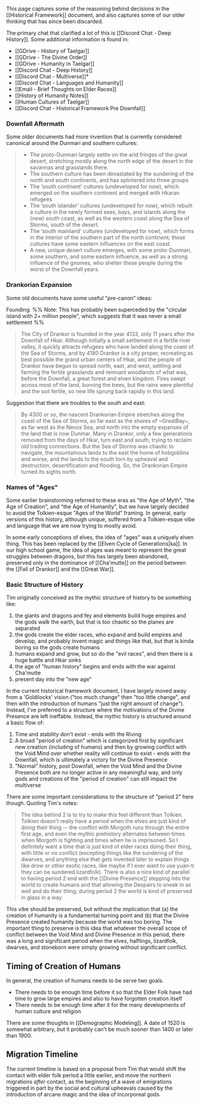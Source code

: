 This page captures some of the reasoning behind decisions in the [[Historical Framework]] document, and also captures some of our older thinking that has since been discarded.

The primary chat that clarified a lot of this is [[Discord Chat - Deep History]]. Some additional information is found in:

* [[GDrive - History of Taelgar]]
* [[GDrive - The Divine Order]]
* [[GDrive - Humanity in Taelgar]]
* [[Discord Chat - Deep History]]
* [[Discord Chat - Multiverse]]* 
* [[Discord Chat - Languages and Humanity]] 
* [[Email - Brief Thoughts on Elder Races]]
* [[History of Humanity Notes]]
* [[Human Cultures of Taelgar]]
* [[Discord Chat - Historical Framework Pre Downfall]]


### Downfall Aftermath
Some older documents had more invention that is currently considered canonical around the Dunmari and southern cultures:

>- The proto-Dunmari largely settle on the arid fringes of the great desert, stretching mostly along the north edge of the desert in the savannas and grasslands there.
>-  The southern culture has been devastated by the sundering of the north and south continents, and has splintered into three groups
>- The ‘south continent’ cultures (undeveloped for now), which emerged on the southern continent and merged with Hkaran refugees
>- The ‘south islander’ cultures (undeveloped for now), which rebuilt a culture in the newly formed seas, bays, and islands along the (new) south coast, as well as the western coast along the Sea of Storms, south of the desert.
>- The ‘south mainland’ cultures (undeveloped for now), which forms in the interior of the southern part of the north continent; these cultures have some eastern influences on the east coast.
>- A new, unique desert culture emerges, with some proto-Dunmari, some southern, and some eastern influence, as well as a strong influence of the gnomes, who shelter these people during the worst of the Downfall years.

### Drankorian Expansion
Some old documents have some useful "pre-canon" ideas:

Founding:
%% Note: This has probably been superceded by the "circular island with 2+ million people", which suggests that it was never a small settlement %%
>The City of Drankor is founded in the year 4133, only 11 years after the Downfall of Hkar. Although initially a small settlement in a fertile river valley, it quickly attracts refugees who have landed along the coast of the Sea of Storms, and by 4180 Drankor is a city proper, recreating as best possible the grand urban centers of Hkar, and the people of Drankor have begun to spread north, east, and west, settling and farming the fertile grasslands and remnant woodlands of what was, before the Downfall, a great forest and elven kingdom. Fires swept across most of the land, burning the trees, but the rains were plentiful and the soil fertile, so new life sprung back rapidly in this land. 
  

Suggestion that there are troubles to the south and east:
>By 4300 or so, the nascent Drankorian Empire stretches along the coast of the Sea of Storms, as far east as the shores of ~GreatBay~, as far west as the Nevos Sea, and north into the empty expanses of the land that is now Dunmar. Many in Drankor, only a few generations removed from the days of Hkar, turn east and south, trying to reclaim old trading connections. But the Sea of Storms was chaotic to navigate, the mountainous lands to the east the home of hobgoblins and worse, and the lands to the south torn by upheaval and destruction, desertification and flooding. So, the Drankorian Empire turned its sights north.

### Names of "Ages"
Some earlier brainstorming referred to these eras as "the Age of Myth", "the Age of Creation", and "the Age of Humanity", but we have largely decided to avoid the Tolkien-esque "Ages of the World" framing.  In general, early versions of this history, although unique, suffered from a Tolkien-esque vibe and language that we are now trying to mostly avoid. 

In some early conceptions of elves, the idea of "ages" was a uniquely elven thing. This has been replaced by the [[Elven Cycle of Generations|ka]]. In our high school game, the idea of ages was meant to represent the great struggles between dragons, but this has largely been abandoned, preserved only in the dominance of [[Cha'mutte]] on the period between the [[Fall of Drankor]] and the [[Great War]].

### Basic Structure of History
Tim originally conceived as the mythic structure of history to be something like:
1) the giants and dragons and fey and elements build huge empires and the gods walk the earth, but that is too chaotic so the planes are separated
2) the gods create the elder races, who expand and build empires and develop, and probably invent magic and things like that, but that is kinda boring so the gods create humans
3) humans expand and grow, but so do the "evil races", and then there is a huge battle and Hkar sinks
4) the age of "human history" begins and ends with the war against Cha'mutte
5) present day into the "new age"

In the current historical framework document, I have largely moved away from a 'Goldilocks' vision ("too much change" then "too little change", and then with the introduction of humans "just the right amount of change"). Instead, I've preferred to a structure where the motivations of the Divine Presence are left ineffable. Instead, the mythic history is structured around a basic flow of:
1) Time and stability don't exist - ends with the Riving
2) A broad "period of creation" which is categorized first by significant new creation (including of humans) and then by growing conflict with the Void Mind over whether reality will continue to exist - ends with the Downfall, which is ultimately a victory for the Divine Presence
3) "Normal" history, post Downfall, when the Void Mind and the Divine Presence both are no longer active in any meaningful way, and only gods and creations of the "period of creation" can still impact the multiverse

There are some important considerations to the structure of "period 2" here though. Quoting Tim's notes:

> The idea behind 2 is to try to make this feel different than Tolkien. Tolkien doesn't really have a period when the elves are just kind of doing their thing -- the conflict with Morgoth runs through the entire first age, and even the mythic prehistory alternates between times when Morgoth is fighting and times when he is imprisoned. So I definitely want a time that is just kind of elder races doing their thing, with little or no conflict (excepting things like the sundering of the dwarves, and anything else that gets invented later to explain things like drow or other exotic races, like maybe if I ever want to use yuan-ti they can be sundered lizardfolk). There is also a nice kind of parallel to having period 2 end with the [[Divine Presence]] stepping into the world to create humans and that allowing the Despairs to sneak in as well and do their thing; during period 2 the world is kind of preserved in glass in a way. 

This vibe should be preserved, but without the implication that (a) the creation of humanity is a fundamental turning point and (b) that the Divine Presence created humanity because the world was too boring.  The important thing to preserve is this idea that whatever the overall scope of conflict between the Void Mind and Divine Presence in this period, there was a long and significant period when the elves, halflings, lizardfolk, dwarves, and stoneborn were simply growing without significant conflict.

## Timing of Creation of Humans
In general, the creation of humans needs to be serve two goals.
* There needs to be enough time before it so that the Elder Folk have had time to grow large empires and also to have forgotten creation itself
* There needs to be enough time after it for the many developments of human culture and religion

There are some thoughts in [[Demographic Modeling]]. A date of 1520 is somewhat arbitrary, but it probably can't be much sooner than 1400 or later than 1900.

## Migration Timeline
The current timeline is based on a proposal from Tim that would shift the contact with elder folk period a little earlier, and move the northern migrations *after* contact, as the beginning of a wave of emigrations triggered in part by the social and cultural upheavals caused by the introduction of arcane magic and the idea of incorporeal gods.
